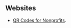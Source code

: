 ## Websites
- [QR Codes for Nonprofits](https://www.qr-code-generator.com/qr-codes-for/nonprofits/).

